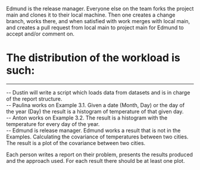 
 Edmund is the release manager. Everyone else on the team forks the project main and clones it to their local machine. 
 Then one creates a change branch, works there, and when satisfied with work merges with local main, and creates
 a pull request from local main to project main for Edmund to accept and/or comment on. 

 # The distribution of the workload is such:
 -------------------------------------
 -- Dustin will write a script which loads data from datasets and is in charge of the report structure.  
 -- Paulina works on Example 3.1. Given a date (Month, Day) or the day of the year (Day) the result is a histogram of temperature of that given day.  
 -- Anton works on Example 3.2. The result is a histogram with the temperature for every day of the year.  
 -- Edmund is release manager. Edmund works a result that is not in the Examples. Calculating the covariance of temperatures between two cities. The result is a plot of the covariance between two cities.

 Each person writes a report on their problem, presents the results produced and the approach used. For each result there should be at least one plot.


